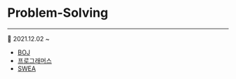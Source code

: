 # Problem-Solving
---

🐹 2021.12.02 ~
* [BOJ](https://www.acmicpc.net) 
* [프로그래머스](https://programmers.co.kr)
* [SWEA](https://swexpertacademy.com/main/main.do)
